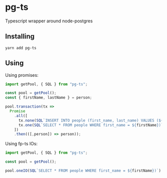 # pg-ts
Typescript wrapper around node-postgres

## Installing

```
yarn add pg-ts
```

## Using

Using promises:

```ts
import getPool, { SQL } from "pg-ts";

const pool = getPool();
const { firstName, lastName } = person;

pool.transaction(tx =>
  Promise
    .all([
      tx.none(SQL`INSERT INTO people (first_name, last_name) VALUES (${firstName}, ${lastName}))`),
      tx.one(SQL`SELECT * FROM people WHERE first_name = ${firstName})`),
    ])
    .then(([,person]) => person));
```

Using fp-ts IOs:

```ts
import getPool, { SQL } from "pg-ts";

const pool = getPool();

pool.oneIO(SQL`SELECT * FROM people WHERE first_name = ${firstName})`).run();
```
